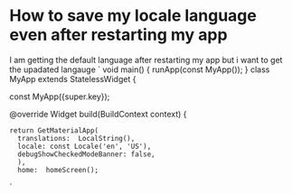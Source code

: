 
# How to save my locale language even after restarting my app

I am getting the default language after restarting my app but i want to get the upadated langauge
`
void main() {
  runApp(const MyApp());
}
class MyApp extends StatelessWidget {


  const MyApp({super.key});

  @override
  Widget build(BuildContext context) {
    
    return GetMaterialApp(
      translations:  LocalString(),
      locale: const Locale('en', 'US'),
      debugShowCheckedModeBanner: false,
      ),
      home:  homeScreen();

`

        